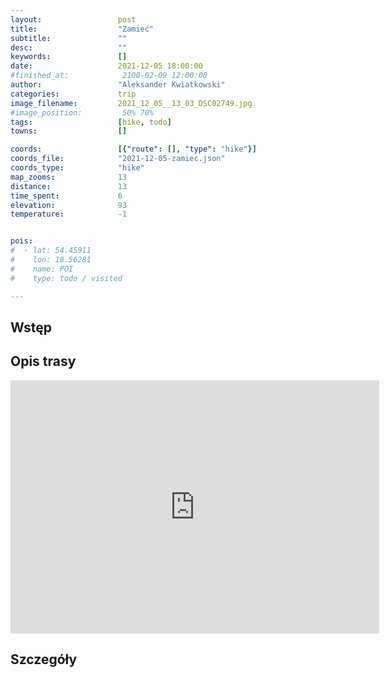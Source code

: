 ```yaml
---
layout:                 post
title:                  "Zamieć"
subtitle:               ""
desc:                   ""
keywords:               []
date:                   2021-12-05 18:00:00
#finished_at:            2100-02-09 12:00:00
author:                 "Aleksander Kwiatkowski"
categories:             trip
image_filename:         2021_12_05__13_03_DSC02749.jpg
#image_position:         50% 70%
tags:                   [hike, todo]
towns:                  []

coords:                 [{"route": [], "type": "hike"}]
coords_file:            "2021-12-05-zamiec.json"
coords_type:            "hike"
map_zooms:              13
distance:               13
time_spent:             6
elevation:              93
temperature:            -1


pois:
#  - lat: 54.45911
#    lon: 18.56281
#    name: POI
#    type: todo / visited

---
```



## Wstęp

## Opis trasy

<iframe height='405' width='590' frameborder='0' allowtransparency='true' scrolling='no' src='https://www.strava.com/activities/6386737248/embed/a2c661a124bb35d3b103ca5a8d82deb749a8d931'></iframe>

## Szczegóły
